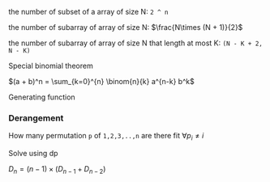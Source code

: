 the number of subset of a array of size N: `2 ^ n`

the number of subarray of array of size N: $\frac{N\times (N + 1)}{2}$

the number of subarray of array of size N that length at most K: `(N - K + 2, N - K)`

Special binomial theorem

$(a + b)^n = \sum_{k=0}^{n} \binom{n}{k} a^{n-k} b^k$

Generating function

### Derangement

How many permutation `p` of `1,2,3,..,n` are there fit $\forall p_{i} \neq i$

Solve using dp

$D_{n} = (n - 1) \times (D_{n - 1} + D_{n - 2})$
